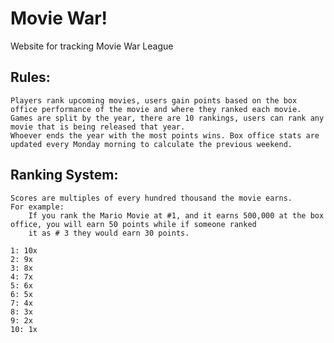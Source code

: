 # Movie War!
Website for tracking Movie War League 

## Rules: 

    Players rank upcoming movies, users gain points based on the box office performance of the movie and where they ranked each movie.
    Games are split by the year, there are 10 rankings, users can rank any movie that is being released that year.
    Whoever ends the year with the most points wins. Box office stats are updated every Monday morning to calculate the previous weekend.

## Ranking System: 
    Scores are multiples of every hundred thousand the movie earns. 
    For example: 
        If you rank the Mario Movie at #1, and it earns 500,000 at the box office, you will earn 50 points while if someone ranked
        it as # 3 they would earn 30 points.
    
    1: 10x
    2: 9x
    3: 8x
    4: 7x
    5: 6x
    6: 5x
    7: 4x
    8: 3x
    9: 2x
    10: 1x

